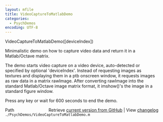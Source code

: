 ```yaml
---
layout: mfile
title: VideoCaptureToMatlabDemo
categories:
  - PsychDemos
encoding: UTF-8
---
```


VideoCaptureToMatlabDemo([deviceIndex])

Minimalistic demo on how to capture video data and return it in a
Matlab/Octave matrix.

The demo starts video capture on a video device, auto-detected or
specified by optional 'deviceIndex'. Instead of requesting images as
textures and displaying them in a ptb onscreen window, it requests images
as raw data in a matrix rawImage. After converting rawImage into the
standard Matlab/Octave image matrix format, it imshow()'s the image in a
standard figure window.

Press any key or wait for 600 seconds to end the demo.



<div class="code_header" style="text-align:right;">
  <span style="float:left;">Path&nbsp;&nbsp;</span> <span class="counter">Retrieve <a href=
  "https://raw.github.com/Psychtoolbox-3/Psychtoolbox-3/beta/./PsychDemos/VideoCaptureToMatlabDemo.m">current version from GitHub</a> | View <a href=
  "https://github.com/Psychtoolbox-3/Psychtoolbox-3/commits/beta/./PsychDemos/VideoCaptureToMatlabDemo.m">changelog</a></span>
</div>
<div class="code">
  <code>./PsychDemos/VideoCaptureToMatlabDemo.m</code>
</div>
